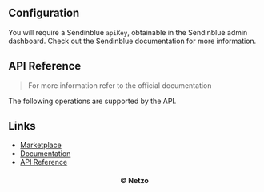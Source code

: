 ## Configuration

You will require a Sendinblue `apiKey`, obtainable in the Sendinblue admin
dashboard. Check out the Sendinblue documentation for more information.

## API Reference

> For more information refer to the official documentation

The following operations are supported by the API.

## Links

- [Marketplace](https://app.netzo.io/resources/resource-http-sendinblue)
- [Documentation](https://developers.sendinblue.com/)
- [API Reference](https://developers.sendinblue.com/reference)

<div align="center">
  <h4>© Netzo</h4>
</div>

